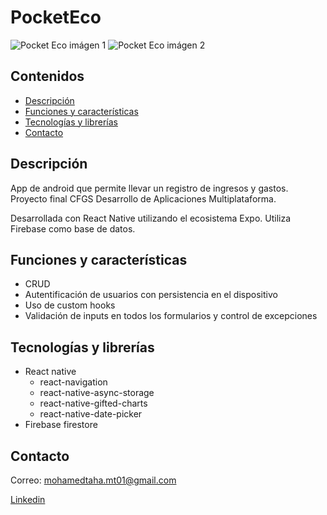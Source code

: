 # PocketEco

![Pocket Eco imágen 1](https://i.ibb.co/3rCQ060/pocketeco-1.png)
![Pocket Eco imágen 2](https://i.ibb.co/ZBk01nf/pocketeco-2.png)

## Contenidos

- [Descripción](#descripción)
- [Funciones y características](#funciones-y-características)
- [Tecnologías y librerías](#tecnologías-y-librerías)
- [Contacto](#contacto)

## Descripción

App de android que permite llevar un registro de ingresos y gastos.
Proyecto final CFGS Desarrollo de Aplicaciones Multiplataforma.

Desarrollada con React Native utilizando el ecosistema Expo. 
Utiliza Firebase como base de datos.

## Funciones y características

- CRUD
- Autentificación de usuarios con persistencia en el dispositivo
- Uso de custom hooks
- Validación de inputs en todos los formularios y control de excepciones

## Tecnologías y librerías

- React native
  - react-navigation
  - react-native-async-storage
  - react-native-gifted-charts
  - react-native-date-picker
- Firebase firestore

## Contacto

Correo: mohamedtaha.mt01@gmail.com

[Linkedin](https://es.linkedin.com/in/mohammed-taha-hasan)
